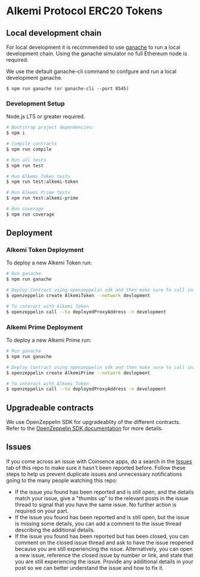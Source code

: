 # Alkemi Protocol ERC20 Tokens

## Local development chain

For local development it is recommended to use 
[ganache](http://truffleframework.com/ganache/) to run a local development 
chain. Using the ganache simulator no full Ethereum node is required.

We use the default ganache-cli command to confgure and run a local 
development ganache.

    $ npm run ganache (or ganache-cli --port 8545)

### Development Setup

Node.js LTS or greater required.

```bash
# Bootstrap project dependencies:
$ npm i

# Compile contracts
$ npm run compile

# Run all tests
$ npm run test

# Run Alkemi Token tests
$ npm run test:alkemi-token

# Run Alkemi Prime tests
$ npm run test:alkemi-prime

# Run coverage
$ npm run coverage
```

## Deployment

### Alkemi Token Deployment

To deploy a new Alkemi Token run:

```bash
# Run ganache
$ npm run ganache

# Deploy Contract using openzeppelin sdk and then make sure to call initialize(_sender: address) function
$ openzeppelin create AlkemiToken --network devlopment

# To interact with Alkemi Token
$ openzeppelin call --to deployedProxyAddress -n development
```

### Alkemi Prime Deployment

To deploy a new Alkemi Prime run:

```bash
# Run ganache
$ npm run ganache

# Deploy Contract using openzeppelin sdk and then make sure to call initialize(_sender: address) function
$ openzeppelin create AlkemiPrime --network devlopment

# To interact with Alkemi Token
$ openzeppelin call --to deployedProxyAddress -n development
```

## Upgradeable contracts

We use OpenZeppelin SDK for upgradeablity of the different contracts.
Refer to the [OpenZeppelin SDK documentation](https://docs.openzeppelin.com/sdk/2.5/) 
for more details.

## Issues

If you come across an issue with Coinsence apps, do a search in the [Issues](https://bitbucket.org/project-alkemi/alkemi-tokens-contracts/issues) tab of this repo to make sure it hasn't been reported before. Follow these steps to help us prevent duplicate issues and unnecessary notifications going to the many people watching this repo:

- If the issue you found has been reported and is still open, and the details match your issue, give a "thumbs up" to the relevant posts in the issue thread to signal that you have the same issue. No further action is required on your part.
- If the issue you found has been reported and is still open, but the issue is missing some details, you can add a comment to the issue thread describing the additional details.
- If the issue you found has been reported but has been closed, you can comment on the closed issue thread and ask to have the issue reopened because you are still experiencing the issue. Alternatively, you can open a new issue, reference the closed issue by number or link, and state that you are still experiencing the issue. Provide any additional details in your post so we can better understand the issue and how to fix it.
